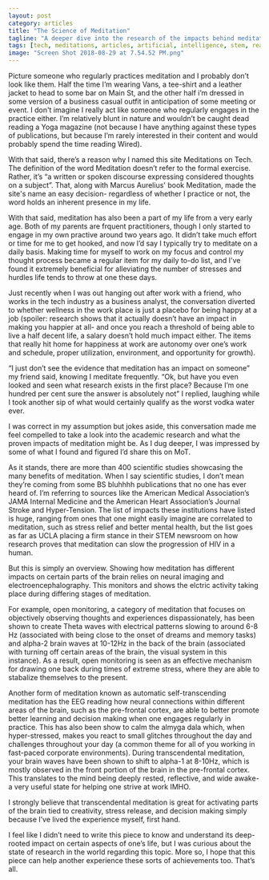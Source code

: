 ```yaml
---
layout: post
category: articles
title: "The Science of Meditation"
tagline: "A deeper dive into the research of the impacts behind meditation"
tags: [tech, meditations, articles, artificial, intelligence, stem, reasearch, well-being, meditate]
image: "Screen Shot 2018-08-29 at 7.54.52 PM.png"
---
```


Picture someone who regularly practices meditation and I probably don’t look like them. Half the time I’m wearing Vans, a tee-shirt and a leather jacket to head to some bar on Main St, and the other half i’m dressed in some version of a business casual outfit in anticipation of some meeting or event. I don't imagine I really act like someone who regularly engages in the practice either. I’m relatively blunt in nature and wouldn’t be caught dead reading a Yoga magazine (not because I have anything against these types of publications, but because I’m rarely interested in their content and would probably spend the time reading Wired).

With that said, there’s a reason why I named this site Meditations on Tech. The definition of the word Meditation doesn’t refer to the formal exercise. Rather, it’s “a written or spoken discourse expressing considered thoughts on a subject”. That, along with Marcus Aurelius' book Meditation, made the site's name an easy decision- regardless of whether I practice or not, the word holds an inherent presence in my life.

With that said, meditation has also been a part of my life from a very early age. Both of my parents are frquent practitioners, though I only started to engage in my own practive around two years ago. It didn’t take much effort or time for me to get hooked, and now I’d say I typically try to meditate on a daily basis. Making time for myself to work on my focus and control my thought process became a regular item for my daily to-do list, and I've found it extremely beneficial for alleviating the number of stresses and hurdles life tends to throw at one these days.

Just recently when I was out hanging out after work with a friend, who works in the tech industry as a business analyst, the conversation diverted to whether wellness in the work place is just a placebo for being happy at a job (spoiler: research shows that it actually doesn’t have an impact in making you happier at all- and once you reach a threshold of being able to live a half decent life, a salary doesn’t hold much impact either. The items that really hit home for happiness at work are autonomy over one’s work and schedule, proper utilization, environment, and opportunity for growth).

“I just don’t see the evidence that meditation has an impact on someone” my friend said, knowing I meditate frequently. “Ok, but have you even looked and seen what research exists in the first place? Because I’m one hundred per cent sure the answer is absolutely not” I replied, laughing while I took another sip of what would certainly qualify as the worst vodka water ever. 

I was correct in my assumption but jokes aside, this conversation made me feel compelled to take a look into the academic research and what the proven impacts of meditation might be. As I dug deeper, I was impressed by some of what I found and figured I’d share this on MoT.

As it stands, there are more than 400 scientific studies showcasing the many benefits of meditation. When I say scientific studies, I don’t mean they’re coming from some BS bluhhhh publications that no one has ever heard of. I’m referring to sources like the American Medical Association’s JAMA Internal Medicine and the American Heart Association’s Journal Stroke and Hyper-Tension. The list of impacts these institutions have listed is huge, ranging from ones that one might easily imagine are correlated to meditation, such as stress relief and better mental health, but the list goes as far as UCLA placing a firm stance in their STEM newsroom on how research proves that meditation can slow the progression of HIV in a human.

But this is simply an overview. Showing how meditation has different impacts on certain parts of the brain relies on neural imaging and electroencephalography. This monitors and shows the elctric activity taking place during differing stages of meditation.

 For example, open monitoring, a category of meditation that focuses on objectively observing thoughts and experiences dispassionately, has been shown to create Theta waves with electrical patterns slowing to around 6-8 Hz (associated with being close to the onset of dreams and memory tasks) and alpha-2 brain waves at 10-12Hz in the back of the brain (associated with turning off certain areas of the brain, the visual system in this instance). As a result, open monitoring is seen as an effective mechanism for drawing one back during times of extreme stress, where they are able to stabalize themselves to the present.

Another form of meditation known as automatic self-transcending meditation has the EEG reading how neural connections within different areas of the brain, such as the pre-frontal cortex, are able to better promote better learning and decision making when one engages regularly in practice. This has also been show to calm the almyga dala which, when hyper-stressed, makes you react to small glitches throughout the day and challenges throughout your day (a common theme for all of you working in fast-paced corporate environments). During transcendental meditation, your brain waves have been shown to shift to alpha-1 at 8-10Hz, which is mostly observed in the front portion of the brain in the pre-frontal cortex. This translates to the mind being deeply rested, reflective, and wide awake- a very useful state for helping one strive at work IMHO.

I strongly believe that transcendental meditation is great for activating parts of the brain tied to creativity, stress release, and decision making simply because I’ve lived the experience myself, first hand. 

I feel like I didn’t need to write this piece to know and understand its deep-rooted impact on certain aspects of one’s life, but I was curious about the state of research in the world regarding this topic. More so, I hope that this piece can help another experience these sorts of achievements too. That’s all. 

